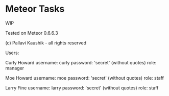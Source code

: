 Meteor Tasks
=====

WIP

Tested on Meteor 0.6.6.3

(c) Pallavi Kaushik - all rights reserved

Users:

Curly Howard
username: curly
password: 'secret' (without quotes)
role: manager

Moe Howard
username: moe
password: 'secret' (without quotes)
role: staff

Larry Fine
username: larry
password: 'secret' (without quotes)
role: staff
